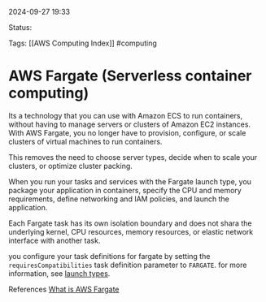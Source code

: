 2024-09-27 19:33

Status:

Tags:
[[AWS Computing Index]]
#computing 

# AWS Fargate (Serverless container computing)

Its a technology that you can use with Amazon ECS to run containers, without having to manage servers or clusters of Amazon EC2 instances. With AWS Fargate, you no longer have to provision, configure, or scale clusters of virtual machines to run containers.

This removes the need to choose server types, decide when to scale your clusters, or optimize cluster packing.

When you run your tasks and services with the Fargate launch type, you package your application in containers, specify the CPU and memory requirements, define networking and IAM policies, and launch the application.

Each Fargate task has its own isolation boundary and does not shara the underlying kernel, CPU resources, memory resources, or elastic network interface with another task.

you configure your task definitions for fargate by setting the `requiresCompatibilities` task definition parameter to `FARGATE`. for more information, see [launch types](https://docs.aws.amazon.com/AmazonECS/latest/developerguide/task_definition_parameters.html#requires_compatibilities).


References 
[What is AWS Fargate](https://docs.aws.amazon.com/AmazonECS/latest/developerguide/AWS_Fargate.html)